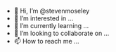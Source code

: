 - 👋 Hi, I’m @stevenmoseley
- 👀 I’m interested in ...
- 🌱 I’m currently learning ...
- 💞️ I’m looking to collaborate on ...
- 📫 How to reach me ...

<!---
stevenmoseley/stevenmoseley is a ✨ special ✨ repository because its `README.md` (this file) appears on your GitHub profile.
You can click the Preview link to take a look at your changes.
--->
